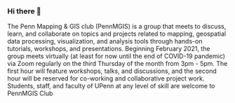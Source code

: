 ### Hi there 👋
The Penn Mapping & GIS club (PennMGIS) is a group that meets to discuss, learn, and collaborate on topics and projects related to mapping, geospatial data processing, visualization, and analysis tools through hands-on tutorials, workshops, and presentations.
Beginning February 2021, the group meets virtually (at least for now until the end of COVID-19 pandemic) via Zoom regularly on the third Thursday of the month from 3pm - 5pm. The first hour will feature workshops, talks, and discussions, and the second hour will be reserved for co-working and collaborative project work.
Students, staff, and faculty of UPenn at any level of skill are welcome to PennMGIS Club
<!--
**PennMGIS/PennMGIS** is a ✨ _special_ ✨ repository because its `README.md` (this file) appears on your GitHub profile.

Here are some ideas to get you started:

- 🔭 I’m currently working on ...
- 🌱 I’m currently learning ...
- 👯 I’m looking to collaborate on ...
- 🤔 I’m looking for help with ...
- 💬 Ask me about ...
- 📫 How to reach me: ...
- 😄 Pronouns: ...
- ⚡ Fun fact: ...
-->
